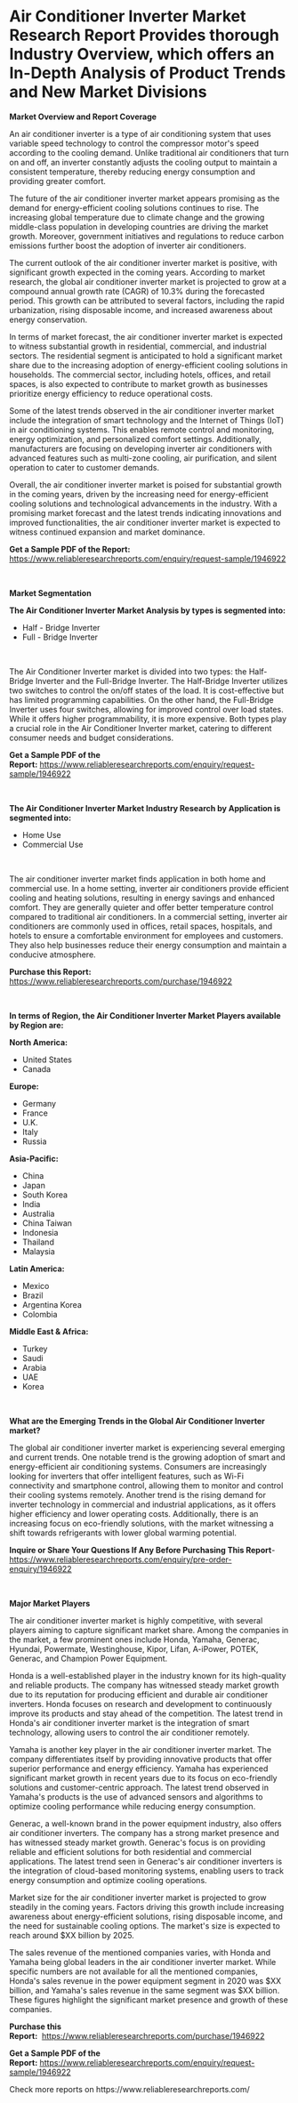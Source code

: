 <p><h1>Air Conditioner Inverter Market Research Report Provides thorough Industry Overview, which offers an In-Depth Analysis of Product Trends and New Market Divisions</h1></p><p><strong>Market Overview and Report Coverage</strong></p>
<p><p>An air conditioner inverter is a type of air conditioning system that uses variable speed technology to control the compressor motor's speed according to the cooling demand. Unlike traditional air conditioners that turn on and off, an inverter constantly adjusts the cooling output to maintain a consistent temperature, thereby reducing energy consumption and providing greater comfort.</p><p>The future of the air conditioner inverter market appears promising as the demand for energy-efficient cooling solutions continues to rise. The increasing global temperature due to climate change and the growing middle-class population in developing countries are driving the market growth. Moreover, government initiatives and regulations to reduce carbon emissions further boost the adoption of inverter air conditioners.</p><p>The current outlook of the air conditioner inverter market is positive, with significant growth expected in the coming years. According to market research, the global air conditioner inverter market is projected to grow at a compound annual growth rate (CAGR) of 10.3% during the forecasted period. This growth can be attributed to several factors, including the rapid urbanization, rising disposable income, and increased awareness about energy conservation.</p><p>In terms of market forecast, the air conditioner inverter market is expected to witness substantial growth in residential, commercial, and industrial sectors. The residential segment is anticipated to hold a significant market share due to the increasing adoption of energy-efficient cooling solutions in households. The commercial sector, including hotels, offices, and retail spaces, is also expected to contribute to market growth as businesses prioritize energy efficiency to reduce operational costs.</p><p>Some of the latest trends observed in the air conditioner inverter market include the integration of smart technology and the Internet of Things (IoT) in air conditioning systems. This enables remote control and monitoring, energy optimization, and personalized comfort settings. Additionally, manufacturers are focusing on developing inverter air conditioners with advanced features such as multi-zone cooling, air purification, and silent operation to cater to customer demands.</p><p>Overall, the air conditioner inverter market is poised for substantial growth in the coming years, driven by the increasing need for energy-efficient cooling solutions and technological advancements in the industry. With a promising market forecast and the latest trends indicating innovations and improved functionalities, the air conditioner inverter market is expected to witness continued expansion and market dominance.</p></p>
<p><strong>Get a Sample PDF of the Report:</strong> <a href="https://www.reliableresearchreports.com/enquiry/request-sample/1946922">https://www.reliableresearchreports.com/enquiry/request-sample/1946922</a></p>
<p>&nbsp;</p>
<p><strong>Market Segmentation</strong></p>
<p><strong>The Air Conditioner Inverter Market Analysis by types is segmented into:</strong></p>
<p><ul><li>Half - Bridge Inverter</li><li>Full - Bridge Inverter</li></ul></p>
<p>&nbsp;</p>
<p><p>The Air Conditioner Inverter market is divided into two types: the Half-Bridge Inverter and the Full-Bridge Inverter. The Half-Bridge Inverter utilizes two switches to control the on/off states of the load. It is cost-effective but has limited programming capabilities. On the other hand, the Full-Bridge Inverter uses four switches, allowing for improved control over load states. While it offers higher programmability, it is more expensive. Both types play a crucial role in the Air Conditioner Inverter market, catering to different consumer needs and budget considerations.</p></p>
<p><strong>Get a Sample PDF of the Report:</strong>&nbsp;<a href="https://www.reliableresearchreports.com/enquiry/request-sample/1946922">https://www.reliableresearchreports.com/enquiry/request-sample/1946922</a></p>
<p>&nbsp;</p>
<p><strong>The Air Conditioner Inverter Market Industry Research by Application is segmented into:</strong></p>
<p><ul><li>Home Use</li><li>Commercial Use</li></ul></p>
<p>&nbsp;</p>
<p><p>The air conditioner inverter market finds application in both home and commercial use. In a home setting, inverter air conditioners provide efficient cooling and heating solutions, resulting in energy savings and enhanced comfort. They are generally quieter and offer better temperature control compared to traditional air conditioners. In a commercial setting, inverter air conditioners are commonly used in offices, retail spaces, hospitals, and hotels to ensure a comfortable environment for employees and customers. They also help businesses reduce their energy consumption and maintain a conducive atmosphere.</p></p>
<p><strong>Purchase this Report:</strong>&nbsp; <a href="https://www.reliableresearchreports.com/purchase/1946922">https://www.reliableresearchreports.com/purchase/1946922</a></p>
<p>&nbsp;</p>
<p><strong>In terms of Region, the Air Conditioner Inverter Market Players available by Region are:</strong></p>
<p>
    <p> <strong> North America: </strong>
        <ul>
            <li>United States</li>
            <li>Canada</li>
        </ul>
        </p> 
    <p> <strong> Europe: </strong>
        <ul>
            <li>Germany</li>
            <li>France</li>
            <li>U.K.</li>
            <li>Italy</li>
            <li>Russia</li>
        </ul>
        </p> 
    <p> <strong> Asia-Pacific: </strong>
        <ul>
            <li>China</li>
            <li>Japan</li>
            <li>South Korea</li>
            <li>India</li>
            <li>Australia</li>
            <li>China Taiwan</li>
            <li>Indonesia</li>
            <li>Thailand</li>
            <li>Malaysia</li>
        </ul>
        </p> 
    <p> <strong> Latin America: </strong>
        <ul>
            <li>Mexico</li>
            <li>Brazil</li>
            <li>Argentina Korea</li>
            <li>Colombia</li>
        </ul>
        </p> 
    <p> <strong> Middle East & Africa: </strong>
        <ul>
            <li>Turkey</li>
            <li>Saudi</li>
            <li>Arabia</li>
            <li>UAE</li>
            <li>Korea</li>
        </ul>
    </p>
    </p>
<p>&nbsp;</p>
<p><strong>What are the Emerging Trends in the Global Air Conditioner Inverter market?</strong></p>
<p><p>The global air conditioner inverter market is experiencing several emerging and current trends. One notable trend is the growing adoption of smart and energy-efficient air conditioning systems. Consumers are increasingly looking for inverters that offer intelligent features, such as Wi-Fi connectivity and smartphone control, allowing them to monitor and control their cooling systems remotely. Another trend is the rising demand for inverter technology in commercial and industrial applications, as it offers higher efficiency and lower operating costs. Additionally, there is an increasing focus on eco-friendly solutions, with the market witnessing a shift towards refrigerants with lower global warming potential.</p></p>
<p><strong>Inquire or Share Your Questions If Any Before Purchasing This Report</strong>- <a href="https://www.reliableresearchreports.com/enquiry/pre-order-enquiry/1946922">https://www.reliableresearchreports.com/enquiry/pre-order-enquiry/1946922</a></p>
<p>&nbsp;</p>
<p><strong>Major Market Players</strong></p>
<p><p>The air conditioner inverter market is highly competitive, with several players aiming to capture significant market share. Among the companies in the market, a few prominent ones include Honda, Yamaha, Generac, Hyundai, Powermate, Westinghouse, Kipor, Lifan, A-iPower, POTEK, Generac, and Champion Power Equipment.</p><p>Honda is a well-established player in the industry known for its high-quality and reliable products. The company has witnessed steady market growth due to its reputation for producing efficient and durable air conditioner inverters. Honda focuses on research and development to continuously improve its products and stay ahead of the competition. The latest trend in Honda's air conditioner inverter market is the integration of smart technology, allowing users to control the air conditioner remotely.</p><p>Yamaha is another key player in the air conditioner inverter market. The company differentiates itself by providing innovative products that offer superior performance and energy efficiency. Yamaha has experienced significant market growth in recent years due to its focus on eco-friendly solutions and customer-centric approach. The latest trend observed in Yamaha's products is the use of advanced sensors and algorithms to optimize cooling performance while reducing energy consumption.</p><p>Generac, a well-known brand in the power equipment industry, also offers air conditioner inverters. The company has a strong market presence and has witnessed steady market growth. Generac's focus is on providing reliable and efficient solutions for both residential and commercial applications. The latest trend seen in Generac's air conditioner inverters is the integration of cloud-based monitoring systems, enabling users to track energy consumption and optimize cooling operations.</p><p>Market size for the air conditioner inverter market is projected to grow steadily in the coming years. Factors driving this growth include increasing awareness about energy-efficient solutions, rising disposable income, and the need for sustainable cooling options. The market's size is expected to reach around $XX billion by 2025.</p><p>The sales revenue of the mentioned companies varies, with Honda and Yamaha being global leaders in the air conditioner inverter market. While specific numbers are not available for all the mentioned companies, Honda's sales revenue in the power equipment segment in 2020 was $XX billion, and Yamaha's sales revenue in the same segment was $XX billion. These figures highlight the significant market presence and growth of these companies.</p></p>
<p><strong>Purchase this Report:</strong>&nbsp;&nbsp;<a href="https://www.reliableresearchreports.com/purchase/1946922">https://www.reliableresearchreports.com/purchase/1946922</a></p>
<p></p>
<p><strong>Get a Sample PDF of the Report:</strong>&nbsp;<a href="https://www.reliableresearchreports.com/enquiry/request-sample/1946922">https://www.reliableresearchreports.com/enquiry/request-sample/1946922</a></p>
<p>Check more reports on https://www.reliableresearchreports.com/</p>